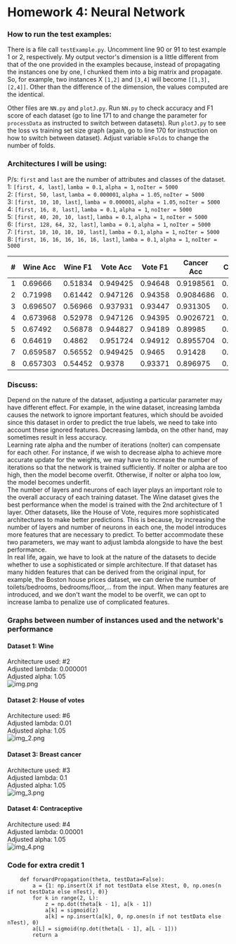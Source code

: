 # Homework 4: Neural Network

### How to run the test examples:

There is a file call `testExample.py`. Uncomment line 90 or 91 to test example 1 or 2, respectively. My output vector's
dimension is a little different from that of the one provided in the examples because, instead of propagating the
instances one by one, I chunked them into a big matrix and propagate. So, for example, two instances X `[1,2]`
and `[3,4]` will become `[[1,3], [2,4]]`. Other than the difference of the dimension, the values computed are the
identical.

Other files are `NN.py` and `plotJ.py`. Run `NN.py` to check accuracy and F1 score of each dataset (go to line 171 to
and change the parameter for `processData` as instructed to switch between datasets). Run `plotJ.py` to see the loss vs
training set size graph (again, go to line 170 for instruction on how to switch between dataset). Adjust variable
`kFolds` to change the number of folds.

### Architectures I will be using:

P/s: `first` and `last` are the number of attributes and classes of the dataset.  
1: `[first, 4, last]`, `lamba = 0.1`, `alpha = 1`, `noIter = 5000`    
2: `[first, 50, last`, `lamba = 0.000001`, `alpha = 1.05`, `noIter = 5000`        
3: `[first, 10, 10, last]`,  `lamba = 0.000001`, `alpha = 1.05`, `noIter = 5000`      
4: `[first, 16, 8, last]`,  `lamba = 0.1`, `alpha = 1`, `noIter = 5000`    
5: `[first, 40, 20, 10, last]`,  `lamba = 0.1`, `alpha = 1`, `noIter = 5000`     
6: `[first, 128, 64, 32, last]`,  `lamba = 0.1`, `alpha = 1`, `noIter = 5000`    
7: `[first, 10, 10, 10, 10, last]`,  `lamba = 0.1`, `alpha = 1`, `noIter = 5000`      
8: `[first, 16, 16, 16, 16, 16, last]`,  `lamba = 0.1`, `alpha = 1`, `noIter = 5000`

| #   | Wine Acc | Wine F1 | Vote Acc | Vote F1 | Cancer Acc | Cancer F1 | CMC Acc | CMC F1 |
|-----|----------|---------|----------|---------|------------|-----------|---------|--------|
| 1   | 0.69666  | 0.51834 | 0.949425 | 0.94648 | 0.9198561  | 0.911150  | 0.52106 | 0.3930 |
| 2   | 0.71998  | 0.61442 | 0.947126 | 0.94358 | 0.9084686  | 0.8983257 | 0.49661 | 0.3398 |
| 3   | 0.696507 | 0.56966 | 0.937931 | 0.93447 | 0.931305   | 0.9240185 | 0.52716 | 0.3879 |
| 4   | 0.673968 | 0.52978 | 0.947126 | 0.94395 | 0.9026721  | 0.8932776 | 0.54547 | 0.4203 |
| 5   | 0.67492  | 0.56878 | 0.944827 | 0.94189 | 0.89985    | 0.88863   | 0.52650 | 0.4032 |
| 6   | 0.64619  | 0.4862  | 0.951724 | 0.94912 | 0.8955704  | 0.883278  | 0.52542 | 0.3796 |
| 7   | 0.659587 | 0.56552 | 0.949425 | 0.9465  | 0.91428    | 0.904891  | 0.53220 | 0.4168 |
| 8   | 0.657303 | 0.54452 | 0.9378   | 0.93371 | 0.896975   | 0.8867822 | 0.47826 | 0.3294 |

### Discuss:

Depend on the nature of the dataset, adjusting a particular parameter may have different effect. For example, in the
wine dataset, increasing lambda causes the network to ignore important features, which should be avoided since this
dataset in order to predict the true labels, we need to take into account these ignored features. Decreasing lambda, on
the other hand, may sometimes result in less accuracy.   
Learning rate alpha and the number of iterations (noIter) can compensate for each other. For instance, if we wish to
decrease alpha to achieve more accurate update for the weights, we may have to increase the number of iterations so that
the network is trained sufficiently. If noIter or alpha are too high, then the model become overfit. Otherwise, if
noIter or alpha too low, the model becomes underfit.  
The number of layers and neurons of each layer plays an important role to the overall accuracy of each training dataset.
The Wine dataset gives the best performance when the model is trained with the 2nd architecture of 1 layer. Other
datasets, like the House of Vote, requires more sophisticated architectures to make better predictions. This is because,
by increasing the number of layers and number of neurons in each one, the model introduces more features that are
necessary to predict. To better accommodate these two parameters, we may want to adjust lambda alongside to have the
best performance.  
In real life, again, we have to look at the nature of the datasets to decide whether to use a sophisticated or simple
architecture. If that dataset has many hidden features that can be derived from the original input, for example, the
Boston house prices dataset, we can derive the number of toilets/bedrooms, bedrooms/floor,... from the input. When many
features are introduced, and we don't want the model to be overfit, we can opt to increase lamba to penalize use of
complicated features.

### Graphs between number of instances used and the network's performance

#### Dataset 1: Wine

Architecture used: #2   
Adjusted lambda: 0.000001  
Adjusted alpha: 1.05  
![img.png](img.png)

#### Dataset 2: House of votes

Architecture used: #6  
Adjusted lambda: 0.01  
Adjusted alpha: 1.05  
![img_2.png](img_2.png)

#### Dataset 3: Breast cancer

Architecture used: #3   
Adjusted lambda: 0.1  
Adjusted alpha: 1.05  
![img_3.png](img_3.png)

#### Dataset 4: Contraceptive

Architecture used: #4  
Adjusted lambda: 0.00001  
Adjusted alpha: 1.05  
![img_4.png](img_4.png)

### Code for extra credit 1

```
    def forwardPropagation(theta, testData=False):
        a = {1: np.insert(X if not testData else Xtest, 0, np.ones(n if not testData else nTest), 0)}
        for k in range(2, L):
            z = np.dot(theta[k - 1], a[k - 1])
            a[k] = sigmoid(z)
            a[k] = np.insert(a[k], 0, np.ones(n if not testData else nTest), 0)
        a[L] = sigmoid(np.dot(theta[L - 1], a[L - 1]))
        return a
```